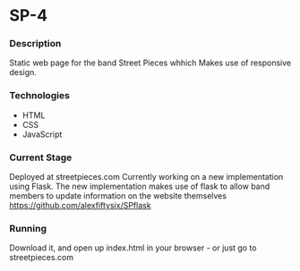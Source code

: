 # SP-4
### Description
Static web page for the band Street Pieces whhich Makes use of responsive design.

### Technologies
- HTML
- CSS
- JavaScript

### Current Stage
Deployed at streetpieces.com
Currently working on a new implementation using Flask.
The new implementation makes use of flask to allow band members to update information on the website themselves
https://github.com/alexfiftysix/SPflask

### Running
Download it, and open up index.html in your browser - or just go to streetpieces.com
